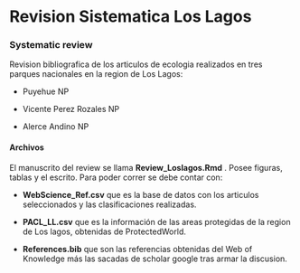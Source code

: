 Revision Sistematica Los Lagos
================

### Systematic review

Revision bibliografica de los articulos de ecologia realizados en tres
parques nacionales en la region de Los Lagos:

  - Puyehue NP

  - Vicente Perez Rozales NP

  - Alerce Andino NP

#### Archivos

El manuscrito del review se llama **Review\_Loslagos.Rmd** . Posee
figuras, tablas y el escrito. Para poder correr se debe contar con:

  - **WebScience\_Ref.csv** que es la base de datos con los articulos
    seleccionados y las clasificaciones realizadas.

  - **PACL\_LL.csv** que es la información de las areas protegidas de la
    region de Los lagos, obtenidas de ProtectedWorld.

  - **References.bib** que son las referencias obtenidas del Web of
    Knowledge más las sacadas de scholar google tras armar la discusion.
